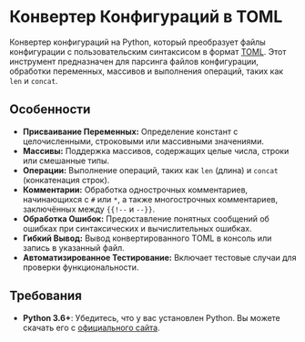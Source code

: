 # Конвертер Конфигураций в TOML

Конвертер конфигураций на Python, который преобразует файлы конфигурации с пользовательским синтаксисом в формат [TOML](https://toml.io/en/). Этот инструмент предназначен для парсинга файлов конфигурации, обработки переменных, массивов и выполнения операций, таких как `len` и `concat`.

## Особенности

- **Присваивание Переменных:** Определение констант с целочисленными, строковыми или массивными значениями.
- **Массивы:** Поддержка массивов, содержащих целые числа, строки или смешанные типы.
- **Операции:** Выполнение операций, таких как `len` (длина) и `concat` (конкатенация строк).
- **Комментарии:** Обработка однострочных комментариев, начинающихся с `#` или `*`, а также многострочных комментариев, заключённых между `{{!--` и `--}}`.
- **Обработка Ошибок:** Предоставление понятных сообщений об ошибках при синтаксических и вычислительных ошибках.
- **Гибкий Вывод:** Вывод конвертированного TOML в консоль или запись в указанный файл.
- **Автоматизированное Тестирование:** Включает тестовые случаи для проверки функциональности.

## Требования

- **Python 3.6+**: Убедитесь, что у вас установлен Python. Вы можете скачать его с [официального сайта](https://www.python.org/downloads/).
